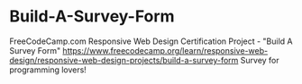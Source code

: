 # Build-A-Survey-Form
FreeCodeCamp.com Responsive Web Design Certification Project - "Build A Survey Form"
<https://www.freecodecamp.org/learn/responsive-web-design/responsive-web-design-projects/build-a-survey-form>
Survey for programming lovers!
